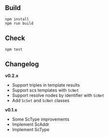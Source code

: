 ## Build
```
npm install
npm run build
```

## Check
```
npm test
```

## Changelog
**v0.2.x**
  - Support triples in template results
  - Support scs templates with `ScNet`
  - Support resolve nodes by identifier with `ScNet`
  - Add `ScSet` and `ScNet` classes

**v0.1.x**
  - Some ScType improvements
  - Implement ScAddr
  - Implement ScType